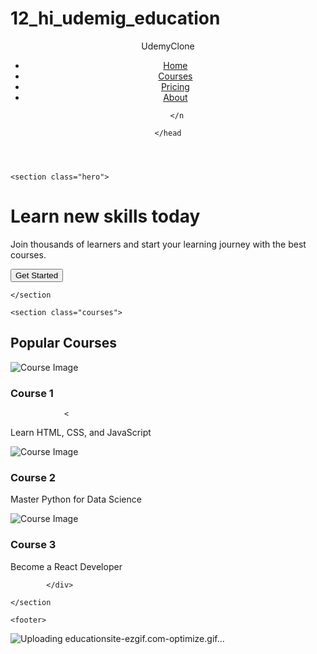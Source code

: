 # 12_hi_udemig_education <br>
<header class="navbar">
        
        
<div class="logo">UdemyClone</div>
        
        
<nav>
            
      
<ul>
                
          
<li><a href="#">Home</a></li>
                
          
<li><a href="#">Courses</a></li>
                
              

     
<li><a href="#">Pricing</a></li>
                
         
<li><a href="#">About</a></li>
            
          
</ul>
        
        </n

  
</nav>
    
    </head
</header>

    <section class="hero">
        
 
<h1>Learn new skills today</h1>
        
 
<p>Join thousands of learners and start your learning journey with the best courses.</p>
        <button class="cta">Get Started</button>
    
    </section
</section>

    <section class="courses">
        
   
<h2>Popular Courses</h2>
        
  
<div class="course-list">
            
            
<div class="course-item">
                
                

       
<img src="https://via.placeholder.com/200" alt="Course Image">
                
            

     
<h3>Course 1</h3>
                
                <

        
<p>Learn HTML, CSS, and JavaScript</p>
            
         

 
</div>
            
          
<div class="course-item">
                
               
<img src="https://via.placeholder.com/200" alt="Course Image">
                
              
<h3>Course 2</h3>
                
     
<p>Master Python for Data Science</p>
            </div>
            
         
<div class="course-item">
                
     
<img src="https://via.placeholder.com/200" alt="Course Image">
                
             

  
<h3>Course 3</h3>
                
       
<p>Become a React Developer</p>
            
            </div>

     
</div>
        
        
</div>
    
    </section

    
</section>

    <footer>
        
   
![Uploading educationsite-ezgif.com-optimize.gif…]()










